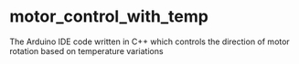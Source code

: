 # motor_control_with_temp
The Arduino IDE code written in C++ which controls the direction of motor rotation based on temperature variations
